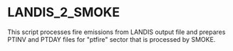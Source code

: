 # LANDIS_2_SMOKE
This script processes fire emissions from LANDIS output file and prepares PTINV and PTDAY files for "ptfire" sector that is processed by SMOKE.
